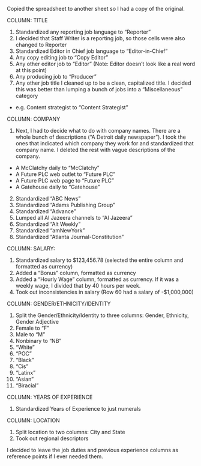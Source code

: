 Copied the spreadsheet to another sheet so I had a copy of the original.

COLUMN: TITLE
1. Standardized any reporting job language to “Reporter”
2. I decided that Staff Writer is a reporting job, so those cells were also changed to Reporter
3. Standardized Editor in Chief job language to “Editor-in-Chief”
4. Any copy editing job to “Copy Editor”
5. Any other editor job to “Editor”  (Note: Editor doesn’t look like a real word at this point)
6. Any producing job to “Producer”
7. Any other job title I cleaned up to be a clean, capitalized title. I decided this was better than lumping a bunch of jobs into a “Miscellaneous” category
- e.g. Content strategist to “Content Strategist”

COLUMN: COMPANY
1. Next, I had to decide what to do with company names. There are a whole bunch of descriptions (“A Detroit daily newspaper”). I took the ones that indicated which company they work for and standardized that company name. I deleted the rest with vague descriptions of the company.
- A McClatchy daily to “McClatchy”
- A Future PLC web outlet to “Future PLC”
- A Future PLC web page to “Future PLC”
- A Gatehouse daily to “Gatehouse”
2. Standardized “ABC News”
3. Standardized “Adams Publishing Group”
4. Standardized “Advance”
5. Lumped all Al Jazeera channels to “Al Jazeera”
6. Standardized “Alt Weekly”
7. Standardized “amNewYork”
8. Standardized “Atlanta Journal-Constitution”

COLUMN: SALARY:
1. Standardized salary to $123,456.78 (selected the entire column and formatted as currency)
2. Added a “Bonus” column, formatted as currency
3. Added a “Hourly Wage” column, formatted as currency. If it was a weekly wage, I divided that by 40 hours per week.
4. Took out inconsistencies in salary (Row 60 had a salary of -$1,000,000)

COLUMN: GENDER/ETHNICITY/IDENTITY
1. Split the Gender/Ethnicity/Identity to three columns: Gender, Ethnicity, Gender Adjective
2. Female to “F”
3. Male to “M”
4. Nonbinary to “NB”
5. “White”
6. “POC”
7. “Black”
8. “Cis”
9. “Latinx”
10. “Asian”
11. “Biracial”

COLUMN: YEARS OF EXPERIENCE
1. Standardized Years of Experience to just numerals

COLUMN: LOCATION
1. Split location to two columns: City and State 
2. Took out regional descriptors

I decided to leave the job duties and previous experience columns as reference points if I ever needed them. 
